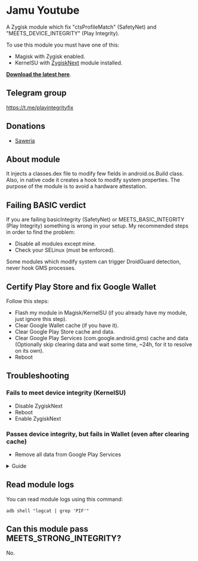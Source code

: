 # Jamu Youtube

A Zygisk module which fix "ctsProfileMatch" (SafetyNet) and "MEETS_DEVICE_INTEGRITY" (Play
Integrity).

To use this module you must have one of this:

- Magisk with Zygisk enabled.
- KernelSU with [ZygiskNext](https://github.com/Dr-TSNG/ZygiskNext) module installed.

[**Download the latest here**](https://github.com/chiteroman/PlayIntegrityFix/releases/latest).

## Telegram group

https://t.me/playintegrityfix

## Donations

- [Saweria](https://paypal.me/febjnck)

## About module

It injects a classes.dex file to modify few fields in android.os.Build class. Also, in native code
it creates a hook to modify system properties.
The purpose of the module is to avoid a hardware attestation.

## Failing BASIC verdict

If you are failing basicIntegrity (SafetyNet) or MEETS_BASIC_INTEGRITY (Play Integrity) something is
wrong in your setup. My recommended steps in order to find the problem:

- Disable all modules except mine.
- Check your SELinux (must be enforced).

Some modules which modify system can trigger DroidGuard detection, never hook GMS processes.

## Certify Play Store and fix Google Wallet

Follow this steps:

- Flash my module in Magisk/KernelSU (if you already have my module, just ignore this step).
- Clear Google Wallet cache (if you have it).
- Clear Google Play Store cache and data.
- Clear Google Play Services (com.google.android.gms) cache and data (Optionally skip clearing data and wait some time, ~24h, for it to resolve on its own).
- Reboot

## Troubleshooting

### Fails to meet device integrity (KernelSU)

- Disable ZygiskNext
- Reboot
- Enable ZygiskNext

### Passes device integrity, but fails in Wallet (even after clearing cache)

- Remove all data from Google Play Services

<details>
<summary>Guide</summary>

![Google services cache](./wallet-troubleshoot-1.jpg)
![Removing all data](./wallet-troubleshoot-2.jpg)

</details>

## Read module logs

You can read module logs using this command:

```
adb shell "logcat | grep 'PIF'"
```

## Can this module pass MEETS_STRONG_INTEGRITY?

No.
